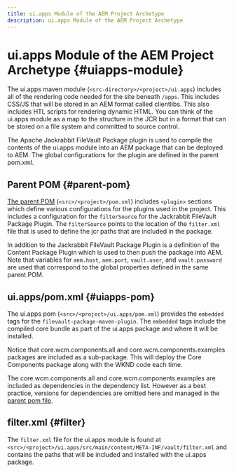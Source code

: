 ```yaml
---
title: ui.apps Module of the AEM Project Archetype
description: ui.apps Module of the AEM Project Archetype
---
```


# ui.apps Module of the AEM Project Archetype {#uiapps-module}

The ui.apps maven module (`<src-directory>/<project>/ui.apps`) includes all of the rendering code needed for the site beneath `/apps`. This includes CSS/JS that will be stored in an AEM format called clientlibs. This also includes HTL scripts for rendering dynamic HTML. You can think of the ui.apps module as a map to the structure in the JCR but in a format that can be stored on a file system and committed to source control.

The Apache Jackrabbit FileVault Package plugin is used to compile the contents of the ui.apps module into an AEM package that can be deployed to AEM. The global configurations for the plugin are defined in the parent pom.xml.

## Parent POM {#parent-pom}

[The parent POM](/help/developing/archetype/using.md#parent-pom) (`<src>/<project>/pom.xml`) includes `<plugin>` sections which define various configurations for the plugins used in the project. This includes a configuration for the `filterSource` for the Jackrabbit FileVault Package Plugin. The `filterSource` points to the location of the `filter.xml` file that is used to define the jcr paths that are included in the package.

In addition to the Jackrabbit FileVault Package Plugin is a definition of the Content Package Plugin which is used to then push the package into AEM. Note that variables for `aem.host`, `aem.port`, `vault.user`, and `vault.password` are used that correspond to the global properties defined in the same parent POM.

## ui.apps/pom.xml {#uiapps-pom}

The ui.apps pom (`<src>/<project>/ui.apps/pom.xml`) provides the `embedded` tags for the `filevault-package-maven-plugin`. The `embedded` tags include the compiled core bundle as part of the ui.apps package and where it will be installed.

Notice that core.wcm.components.all and core.wcm.components.examples packages are included as a sub-package. This will deploy the Core Components package along with the WKND code each time.

The core.wcm.components.all and core.wcm.components.examples are included as dependencies in the dependency list. However as a best practice, versions for dependencies are omitted here and managed in the [parent pom file](/help/developing/archetype/using.md#core-components).

## filter.xml {#filter}

The `filter.xml` file for the ui.apps module is found at `<src>/<project>/ui.apps/src/main/content/META-INF/vault/filter.xml` and contains the paths that will be included and installed with the ui.apps package.
